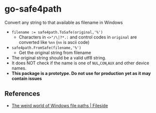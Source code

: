 go-safe4path
============

Convert any string to that available as filename in Windows

- `filename := safe4path.ToSafe(original,'%')`
    - Characters in `<>"/\|?*.:` and control codes in `original` are converted like  `%nn` (`nn` is ascii code)
- `safe4path.FromSafe(filename,'%')`
    - Get the original string from filename
- The original string should be a valid utf8 string.
- It does NOT check if the name is one of `NUL`,`CON`,`AUX` and other device names.
- **This package is a prototype. Do not use for production yet as it may contain issues**

References
----------
- [The weird world of Windows file paths | Fileside](https://www.fileside.app/blog/2023-03-17_windows-file-paths/)
